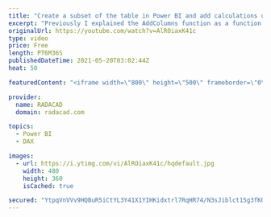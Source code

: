 ```yaml
---
title: "Create a subset of the table in Power BI and add calculations using SELECTCOLUMNS DAX Function"
excerpt: "Previously I explained the AddColumns function as a function that adds one or more columns to the existing table, In this article and video, I'll explain another similar and useful function with slightly different behavior: SelectColumns, and you will learn how you can use it in Power BI and DAX. Download"
originalUrl: https://youtube.com/watch?v=AlROiaxK41c
type: video
price: Free
length: PT6M36S
publishedDateTime: 2021-05-20T03:02:44Z
heat: 50

featuredContent: "<iframe width=\"800\" height=\"500\" frameborder=\"0\" src=\"https://www.youtube.com/embed/AlROiaxK41c\" allow=\"accelerometer; autoplay; encrypted-media; gyroscope; picture-in-picture\" allowfullscreen></iframe>"

provider:
  name: RADACAD
  domain: radacad.com

topics:
  - Power BI
  - DAX

images:
  - url: https://i.ytimg.com/vi/AlROiaxK41c/hqdefault.jpg
    width: 480
    height: 360
    isCached: true

secured: "YtpqVnVVv9HQBuR5iCtYL3Y41X1YIHKidxtrl7RqHR74/N3sJiblct15g3fKOBXcrNpd0UiymfJ7QqErEaQ2u89GnW0DNalEd8jSD48LeVApzDBcyJKOtznU6+8Da1niSbhYUwqcVf8aD1f3N/dknF1DJ6ygCLvH1O4KocEBh5OfPaE8boye5OWltHwM9yB1pUH/SBL1ss2jKr7Blj9nHjR2cRRAOBs3K9SKN9S9HL3I2dIPckIHDMT6T93faPzyR2/K01zm/BZSJc7mevi5Ibq1dLCWAM6duKhMSGaqfvnl9Yw4kEy0jLarUYIWWOAGbmZb9yDu65sBFQ8r+7UjMhk/ru0hM6WMWIJkeTGb/oDGzW0P5QnApKxu3zjdTpiSFeGS1+ikjS/H2Zz8eocv7Ska7aRqyue7JwlAS12gULs=;epOtlT1e1ouPX/3iHeniDw=="
---
```


